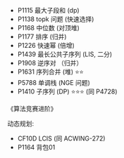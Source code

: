 * P1115 最大子段和 (dp)
* P1138 topk 问题 (快速选择)
* P1168 中位数 (对顶堆)
* P1177 排序 (归并)
* P1226 快速幂 (倍增)
* P1439 最长公共子序列 (LIS, 二分)
* P1908 逆序对 （归并）
* P1631 序列合并 (堆) ⭐️⭐️
* P5788 单调栈 (NGE 问题)
* P1410 子序列 (DP) ⭐️⭐️⭐️  (同 P4728)

《算法竞赛进阶》

动态规划:

* CF10D LCIS (同 ACWING-272)
* P1164 背包01
